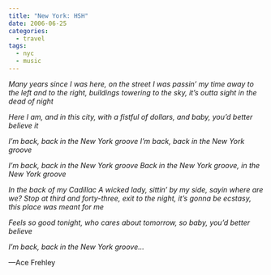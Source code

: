 ```yaml
---
title: "New York: HSH"
date: 2006-06-25
categories:
  - travel
tags:
  - nyc
  - music
---
```


*Many years since I was here, on the street I was passin’  my time away to the left and to the right, buildings towering to the sky, it’s outta sight in the dead of night*

*Here I am, and in this city, with a fistful of dollars, and baby, you’d better believe it*

*I’m back, back in the New York groove I’m back, back in the New York groove*

*I’m back, back in the New York groove Back in the New York groove, in the New York groove*

*In the back of my Cadillac A wicked lady, sittin’ by my side, sayin where are we? Stop at third and forty-three, exit to the night, it’s gonna be ecstasy, this place was meant for me*

*Feels so good tonight, who cares about tomorrow, so baby, you’d better believe*

*I’m back, back in the New York groove...*

—Ace Frehley
